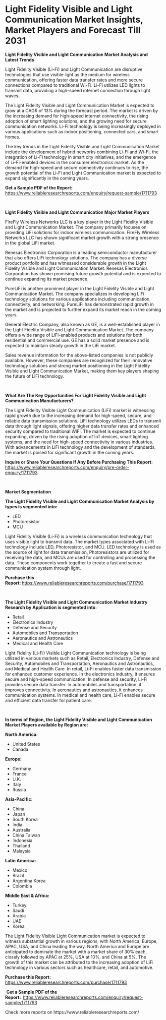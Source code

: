 <p><h1>Light Fidelity Visible and Light Communication Market Insights, Market Players and Forecast Till 2031</h1></p><p><strong>Light Fidelity Visible and Light Communication Market Analysis and Latest Trends</strong></p>
<p><p>Light Fidelity Visible (Li-Fi) and Light Communication are disruptive technologies that use visible light as the medium for wireless communication, offering faster data transfer rates and more secure connections compared to traditional Wi-Fi. Li-Fi utilizes LED lights to transmit data, providing a high-speed internet connection through light waves.</p><p>The Light Fidelity Visible and Light Communication Market is expected to grow at a CAGR of 13% during the forecast period. The market is driven by the increasing demand for high-speed internet connectivity, the rising adoption of smart lighting solutions, and the growing need for secure communication networks. Li-Fi technology is being increasingly deployed in various applications such as indoor positioning, connected cars, and smart homes.</p><p>The key trends in the Light Fidelity Visible and Light Communication Market include the development of hybrid networks combining Li-Fi and Wi-Fi, the integration of Li-Fi technology in smart city initiatives, and the emergence of Li-Fi-enabled devices in the consumer electronics market. As the demand for high-speed and secure connectivity continues to rise, the growth potential of the Li-Fi and Light Communication market is expected to expand significantly in the coming years.</p></p>
<p><strong>Get a Sample PDF of the Report:&nbsp;</strong> <a href="https://www.reliableresearchreports.com/enquiry/request-sample/1711793">https://www.reliableresearchreports.com/enquiry/request-sample/1711793</a></p>
<p>&nbsp;</p>
<p><strong>Light Fidelity Visible and Light Communication Major Market Players</strong></p>
<p><p>FireFly Wireless Networks LLC is a key player in the Light Fidelity Visible and Light Communication Market. The company primarily focuses on providing LiFi solutions for indoor wireless communication. FireFly Wireless Networks LLC has shown significant market growth with a strong presence in the global LiFi market.</p><p>Renesas Electronics Corporation is a leading semiconductor manufacturer that also offers LiFi technology solutions. The company has a diverse product portfolio and has witnessed considerable growth in the Light Fidelity Visible and Light Communication Market. Renesas Electronics Corporation has shown promising future growth potential and is expected to continue expanding its market presence.</p><p>PureLiFi is another prominent player in the Light Fidelity Visible and Light Communication Market. The company specializes in developing LiFi technology solutions for various applications including communication, connectivity, and networking. PureLiFi has demonstrated rapid growth in the market and is projected to further expand its market reach in the coming years.</p><p>General Electric Company, also known as GE, is a well-established player in the Light Fidelity Visible and Light Communication Market. The company offers a wide range of LiFi-enabled products and solutions for both residential and commercial use. GE has a solid market presence and is expected to maintain steady growth in the LiFi market.</p><p>Sales revenue information for the above-listed companies is not publicly available. However, these companies are recognized for their innovative technology solutions and strong market positioning in the Light Fidelity Visible and Light Communication Market, making them key players shaping the future of LiFi technology.</p></p>
<p>&nbsp;</p>
<p><strong>What Are The Key Opportunities For Light Fidelity Visible and Light Communication Manufacturers?</strong></p>
<p><p>The Light Fidelity Visible Light Communication (LiFi) market is witnessing rapid growth due to the increasing demand for high-speed, secure, and reliable data transmission solutions. LiFi technology utilizes LEDs to transmit data through light signals, offering higher data transfer rates and enhanced security compared to traditional WiFi. The market is expected to continue expanding, driven by the rising adoption of IoT devices, smart lighting systems, and the need for high-speed connectivity in various industries. With advancements in LiFi technology and the development of standards, the market is poised for significant growth in the coming years.</p></p>
<p><strong>Inquire or Share Your Questions If Any Before Purchasing This Report:</strong> <a href="https://www.reliableresearchreports.com/enquiry/pre-order-enquiry/1711793">https://www.reliableresearchreports.com/enquiry/pre-order-enquiry/1711793</a></p>
<p>&nbsp;</p>
<p><strong>Market Segmentation</strong></p>
<p><strong>The Light Fidelity Visible and Light Communication Market Analysis by types is segmented into:</strong></p>
<p><ul><li>LED</li><li>Photoresistor</li><li>MCU</li></ul></p>
<p><p>Light Fidelity Visible (Li-Fi) is a wireless communication technology that uses visible light to transmit data. The market types associated with Li-Fi technology include LED, Photoresistor, and MCU. LED technology is used as the source of light for data transmission, Photoresistors are utilized for receiving the data, and MCUs are used for controlling and processing the data. These components work together to create a fast and secure communication system through light.</p></p>
<p><strong>Purchase this Report:&nbsp;</strong><a href="https://www.reliableresearchreports.com/purchase/1711793">https://www.reliableresearchreports.com/purchase/1711793</a></p>
<p>&nbsp;</p>
<p><strong>The Light Fidelity Visible and Light Communication Market Industry Research by Application is segmented into:</strong></p>
<p><ul><li>Retail</li><li>Electronics Industry</li><li>Defense and Security</li><li>Automobiles and Transportation</li><li>Aeronautics and Astronautics</li><li>Medical and Health Care</li></ul></p>
<p><p>Light Fidelity (Li-Fi) Visible Light Communication technology is being utilized in various markets such as Retail, Electronics Industry, Defense and Security, Automobiles and Transportation, Aeronautics and Astronautics, and Medical and Health Care. In retail, Li-Fi enables faster data transmission for enhanced customer experience. In the electronics industry, it ensures secure and high-speed communication. In defense and security, Li-Fi provides secure data transfer. In automobiles and transportation, it improves connectivity. In aeronautics and astronautics, it enhances communication systems. In medical and health care, Li-Fi enables secure and efficient data transfer for patient care.</p></p>
<p>&nbsp;</p>
<p><strong>In terms of Region, the Light Fidelity Visible and Light Communication Market Players available by Region are:</strong></p>
<p>
    <p> <strong> North America: </strong>
        <ul>
            <li>United States</li>
            <li>Canada</li>
        </ul>
        </p> 
    <p> <strong> Europe: </strong>
        <ul>
            <li>Germany</li>
            <li>France</li>
            <li>U.K.</li>
            <li>Italy</li>
            <li>Russia</li>
        </ul>
        </p> 
    <p> <strong> Asia-Pacific: </strong>
        <ul>
            <li>China</li>
            <li>Japan</li>
            <li>South Korea</li>
            <li>India</li>
            <li>Australia</li>
            <li>China Taiwan</li>
            <li>Indonesia</li>
            <li>Thailand</li>
            <li>Malaysia</li>
        </ul>
        </p> 
    <p> <strong> Latin America: </strong>
        <ul>
            <li>Mexico</li>
            <li>Brazil</li>
            <li>Argentina Korea</li>
            <li>Colombia</li>
        </ul>
        </p> 
    <p> <strong> Middle East & Africa: </strong>
        <ul>
            <li>Turkey</li>
            <li>Saudi</li>
            <li>Arabia</li>
            <li>UAE</li>
            <li>Korea</li>
        </ul>
    </p>
    </p>
<p><p>The Light Fidelity Visible Light Communication market is expected to witness substantial growth in various regions, with North America, Europe, APAC, USA, and China leading the way. North America and Europe are anticipated to dominate the market with a market share of 30% each, closely followed by APAC at 25%, USA at 10%, and China at 5%. The growth of this market can be attributed to the increasing adoption of LiFi technology in various sectors such as healthcare, retail, and automotive.</p></p>
<p><strong>Purchase this Report: </strong><a href="https://www.reliableresearchreports.com/purchase/1711793">https://www.reliableresearchreports.com/purchase/1711793</a></p>
<p>&nbsp;<strong>Get a Sample PDF of the Report:&nbsp;&nbsp;</strong><a href="https://www.reliableresearchreports.com/enquiry/request-sample/1711793">https://www.reliableresearchreports.com/enquiry/request-sample/1711793</a></p>
<p><strong></strong></p>
<p>Check more reports on https://www.reliableresearchreports.com/</p>